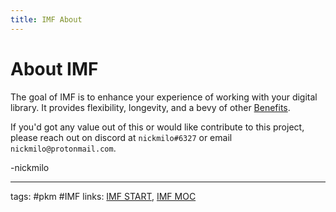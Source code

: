 ```yaml
---
title: IMF About
---
```

# About IMF
The goal of IMF is to enhance your experience of working with your digital library. It provides flexibility, longevity, and a bevy of other [Benefits](out/benefits-of-imf.md).

If you'd got any value out of this or would like contribute to this project, please reach out on discord at `nickmilo#6327` or email `nickmilo@protonmail.com`.

-nickmilo

---
tags: #pkm #IMF
links: [IMF START](out/imf-start.md), [IMF MOC](out/imf-moc.md)
